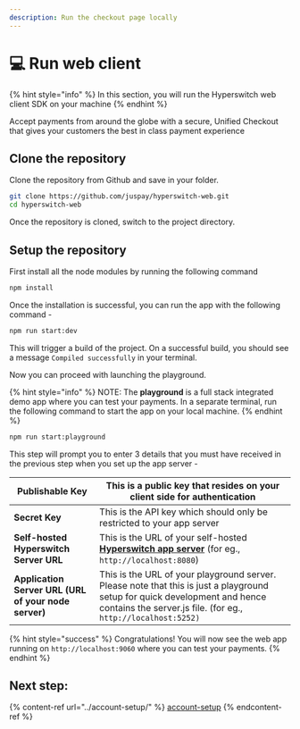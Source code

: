 ```yaml
---
description: Run the checkout page locally
---
```


# 💻 Run web client

{% hint style="info" %}
In this section, you will run the Hyperswitch web client SDK on your machine
{% endhint %}

Accept payments from around the globe with a secure, Unified Checkout that gives your customers the best in class payment experience

## Clone the repository <a href="#user-content-clone-the-repository" id="user-content-clone-the-repository"></a>

Clone the repository from Github and save in your folder.

```bash
git clone https://github.com/juspay/hyperswitch-web.git
cd hyperswitch-web
```

Once the repository is cloned, switch to the project directory.

## Setup the repository <a href="#user-content-setup-the-repository" id="user-content-setup-the-repository"></a>

First install all the node modules by running the following command

```bash
npm install
```

Once the installation is successful, you can run the app with the following command -&#x20;

```bash
npm run start:dev
```

This will trigger a build of the project. On a successful build, you should see a message `Compiled successfully` in your terminal.&#x20;

Now you can proceed with launching the playground.&#x20;

{% hint style="info" %}
NOTE: The **playground** is a full stack integrated demo app where you can test your payments. In a separate terminal, run the following command to start the app on your local machine.
{% endhint %}

```bash
npm run start:playground
```

This step will prompt you to enter 3 details that you must have received in the previous step when you set up the app server -&#x20;

| **Publishable Key**                                   |  This is a public key that resides on your client side for authentication                                                                                                                   |
| ----------------------------------------------------- | ------------------------------------------------------------------------------------------------------------------------------------------------------------------------------------------- |
| **Secret Key**                                        | This is the API key which should only be restricted to your app server                                                                                                                      |
| **Self-hosted Hyperswitch Server URL**                |  This is the URL of your self-hosted[ **Hyperswitch app server**](run-app-server.md) (for eg., `http://localhost:8080`)                                                                     |
| **Application Server URL (URL of your node server)**  | This is the URL of your playground server. Please note that this is just a playground setup for quick development and hence contains the server.js file. (for eg., `http://localhost:5252)` |

{% hint style="success" %}
Congratulations! You will now see the web app running on `http://localhost:9060` where you can test your payments.
{% endhint %}

## Next step:

{% content-ref url="../account-setup/" %}
[account-setup](../account-setup/)
{% endcontent-ref %}
